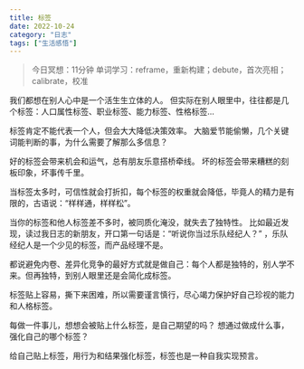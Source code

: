 ```yaml
---
title: 标签
date: 2022-10-24
category: "日志"
tags: ["生活感悟"]
---
```


> 今日冥想：11分钟
> 单词学习：reframe，重新构建；debute，首次亮相；calibrate，校准

我们都想在别人心中是一个活生生立体的人。
但实际在别人眼里中，往往都是几个标签：人口属性标签、职业标签、能力标签、性格标签...

标签肯定不能代表一个人，但会大大降低决策效率。
大脑爱节能偷懒，几个关键词能判断的事，为什么需要了解那么多信息？

好的标签会带来机会和运气，总有朋友乐意搭桥牵线。
坏的标签会带来糟糕的刻板印象，坏事传千里。

当标签太多时，可信性就会打折扣，每个标签的权重就会降低，毕竟人的精力是有限的，古语说：“样样通，样样松”。

当你的标签和他人标签差不多时，被同质化淹没，就失去了独特性。
比如最近发现，读过我日志的新朋友，开口第一句话是：“听说你当过乐队经纪人？”
，乐队经纪人是一个少见的标签，而产品经理不是。

都说避免内卷、差异化竞争的最好方式就是做自己：每个人都是独特的，别人学不来。但再独特，到别人眼里还是会简化成标签。

标签贴上容易，撕下来困难，所以需要谨言慎行，尽心竭力保护好自己珍视的能力和人格标签。

每做一件事儿，想想会被贴上什么标签，是自己期望的吗？
想通过做成什么事，强化自己的哪个标签？

给自己贴上标签，用行为和结果强化标签，标签也是一种自我实现预言。


